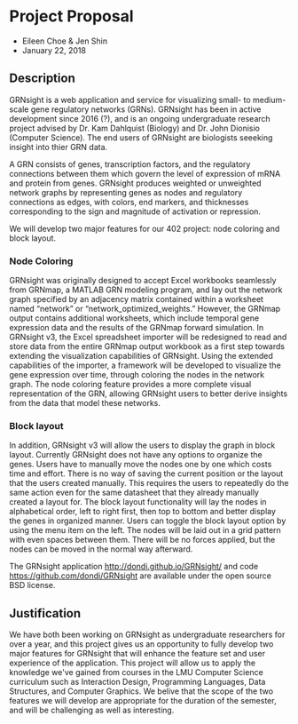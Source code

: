 # Project Proposal
- Eileen Choe & Jen Shin
- January 22, 2018

## Description
GRNsight is a web application and service for visualizing small- to medium-scale gene regulatory networks (GRNs). GRNsight has been in active development since 2016 (?), and is an ongoing undergraduate research project advised by Dr. Kam Dahlquist (Biology) and Dr. John Dionisio (Computer Science). The end users of GRNsight are biologists seeeking insight into thier GRN data.

A GRN consists of genes, transcription factors, and the regulatory connections between them which govern the level of expression of mRNA and protein from genes. GRNsight produces weighted or unweighted network graphs by representing genes as nodes and regulatory connections as edges, with colors, end markers, and thicknesses corresponding to the sign and magnitude of activation or repression.

We will develop two major features for our 402 project: node coloring and block layout.

### Node Coloring
GRNsight was originally designed to accept Excel workbooks seamlessly from GRNmap, a MATLAB GRN modeling program, and lay out the network graph specified by an adjacency matrix contained within a worksheet named “network” or “network_optimized_weights.” However, the GRNmap output contains additional worksheets, which include temporal gene expression data and the results of the GRNmap forward simulation. In GRNsight v3, the Excel spreadsheet importer will be redesigned to read and store data from the entire GRNmap output workbook as a first step towards extending the visualization capabilities of GRNsight. Using the extended capabilities of the importer, a framework will be developed to visualize the gene expression over time, through coloring the nodes in the network graph. The node coloring feature provides a more complete visual representation of the GRN, allowing GRNsight users to better derive insights from the data that model these networks.

### Block layout
In addition, GRNsight v3 will allow the users to display the graph in block layout. Currently GRNsight does not have any options to organize the genes. Users have to manually move the nodes one by one which costs time and effort. There is no way of saving the current position or the layout that the users created manually. This requires the users to repeatedly do the same action even for the same datasheet that they already manually created a layout for. The block layout functionality will lay the nodes in alphabetical order, left to right first, then top to bottom and better display the genes in organized manner. Users can toggle the block layout option by using the menu item on the left. The nodes will be laid out in a grid pattern with even spaces between them. There will be no forces applied, but the nodes can be moved in the normal way afterward. 

The GRNsight application http://dondi.github.io/GRNsight/ and code https://github.com/dondi/GRNsight are available under the open source BSD license.

## Justification
We have both been working on GRNsight as undergraduate researchers for over a year, and this project gives us an opportunity to fully develop two major features for GRNsight that will enhance the feature set and user experience of the application. This project will allow us to apply the knowledge we've gained from courses in the LMU Computer Science curriculum such as Interaction Design, Programming Languages, Data Structures, and Computer Graphics. We belive that the scope of the two features we will develop are appropriate for the duration of the semester, and will be challenging as well as interesting.
